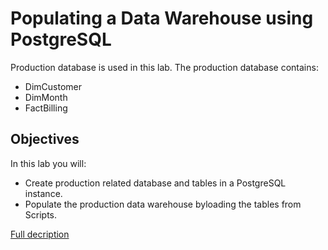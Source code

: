 # Populating a Data Warehouse using PostgreSQL

Production database is used in this lab.
The production database contains:

- DimCustomer
- DimMonth
- FactBilling

## Objectives

In this lab you will:

- Create production related database and tables in a PostgreSQL instance.
- Populate the production data warehouse byloading the tables from Scripts.

[Full decription](https://cf-courses-data.s3.us.cloud-object-storage.appdomain.cloud/IBM-DB0260EN-SkillsNetwork/labs/BIWorkaroundFiles/week2/Populating_datawarehouse_with_postgres.md.html)
